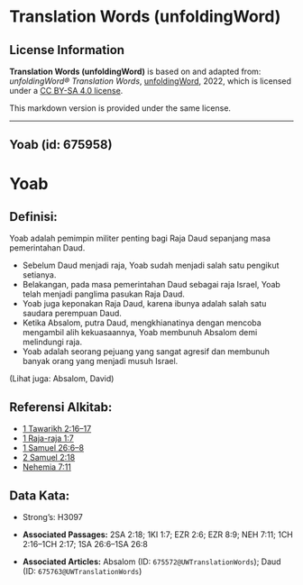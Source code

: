 # Translation Words (unfoldingWord)

## License Information

**Translation Words (unfoldingWord)** is based on and adapted from: _unfoldingWord® Translation Words_, [unfoldingWord](https://unfoldingword.org/utw), 2022, which is licensed under a [CC BY-SA 4.0 license](https://creativecommons.org/licenses/by-sa/4.0/legalcode.en).

This markdown version is provided under the same license.



--------------------------------

## Yoab (id: 675958)

Yoab
====

Definisi:
---------

Yoab adalah pemimpin militer penting bagi Raja Daud sepanjang masa pemerintahan Daud.

* Sebelum Daud menjadi raja, Yoab sudah menjadi salah satu pengikut setianya.
* Belakangan, pada masa pemerintahan Daud sebagai raja Israel, Yoab telah menjadi panglima pasukan Raja Daud.
* Yoab juga keponakan Raja Daud, karena ibunya adalah salah satu saudara perempuan Daud.
* Ketika Absalom, putra Daud, mengkhianatinya dengan mencoba mengambil alih kekuasaannya, Yoab membunuh Absalom demi melindungi raja.
* Yoab adalah seorang pejuang yang sangat agresif dan membunuh banyak orang yang menjadi musuh Israel.

(Lihat juga: Absalom, David)

Referensi Alkitab:
------------------

* [1 Tawarikh 2:16–17](https://ref.ly/1Chr0:0)
* [1 Raja\-raja 1:7](https://ref.ly/1Kgs0:0)
* [1 Samuel 26:6–8](https://ref.ly/1Sam0:0)
* [2 Samuel 2:18](https://ref.ly/2Sam0:0)
* [Nehemia 7:11](https://ref.ly/Neh7:11)

Data Kata:
----------

* Strong’s: H3097

* **Associated Passages:** 2SA 2:18; 1KI 1:7; EZR 2:6; EZR 8:9; NEH 7:11; 1CH 2:16–1CH 2:17; 1SA 26:6–1SA 26:8
* **Associated Articles:** Absalom (ID: `675572@UWTranslationWords`); Daud (ID: `675763@UWTranslationWords`)

